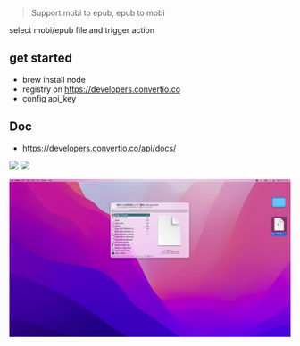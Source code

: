 > Support mobi to epub, epub to mobi

select mobi/epub file and trigger action

## get started

- brew install node
- registry on https://developers.convertio.co
- config api_key

## Doc
- https://developers.convertio.co/api/docs/



![](https://img.shields.io/badge/version-v0.3-green?style=for-the-badge)
[![](https://img.shields.io/badge/download-click-blue?style=for-the-badge)](https://github.com/alanhg/alfred-workflows/raw/master/convertio/ConvertIO.alfredworkflow)




<!-- more -->

![](./screenshot.gif)
